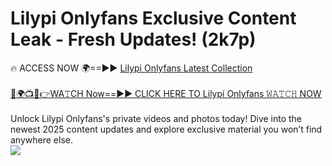 # Lilypi Onlyfans Exclusive Content Leak - Fresh Updates! (2k7p)

🔥 ACCESS NOW 🌍==►► <a href="https://tinyurl.com/kvy9nzfs" rel="nofollow">Lilypi Onlyfans Latest Collection</a>
<br><br>
[🔴🌍📺📱👉WA𝚃CH Now==►► CLICK HERE TO Lilypi Onlyfans 𝚆𝙰𝚃𝙲𝙷 NOW](https://tinyurl.com/kvy9nzfs)
<br><br>
Unlock Lilypi Onlyfans's private videos and photos today! Dive into the newest 2025 content updates and explore exclusive material you won’t find anywhere else.
<br>
<a href="https://tinyurl.com/kvy9nzfs" rel="nofollow" data-target="animated-image.originalLink"><img src="https://camo.githubusercontent.com/8a4f000d20f83aca3bf7ec5f350d767afa0574a8a352519fd8cfa583a6f93a33/68747470733a2f2f692e696d6775722e636f6d2f644a486b345a712e676966" data-canonical-src="https://i.imgur.com/dJHk4Zq.gif" style="max-width: 100%; display: inline-block;" data-target="animated-image.originalImage"></a>
<br>
